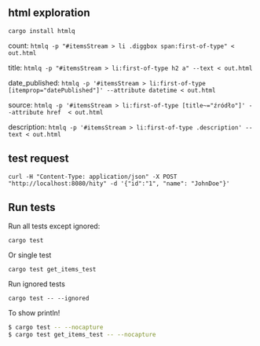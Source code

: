 ## html exploration

`cargo install htmlq`

count: `htmlq -p "#itemsStream > li .diggbox span:first-of-type" < out.html`

title: `htmlq -p "#itemsStream > li:first-of-type h2 a" --text < out.html`

date_published: `htmlq -p '#itemsStream > li:first-of-type [itemprop="datePublished"]' --attribute datetime < out.html`

source: `htmlq -p '#itemsStream > li:first-of-type [title~="źródło"]' --attribute href  < out.html`

description: `htmlq -p '#itemsStream > li:first-of-type .description' --text < out.html`

## test request

`curl -H "Content-Type: application/json" -X POST "http://localhost:8080/hity" -d '{"id":"1", "name": "JohnDoe"}'`

## Run tests

Run all tests except ignored:

`cargo test`

Or single test

`cargo test get_items_test`

Run ignored tests

`cargo test -- --ignored`

To show println!

```bash
$ cargo test -- --nocapture
$ cargo test get_items_test -- --nocapture
```
